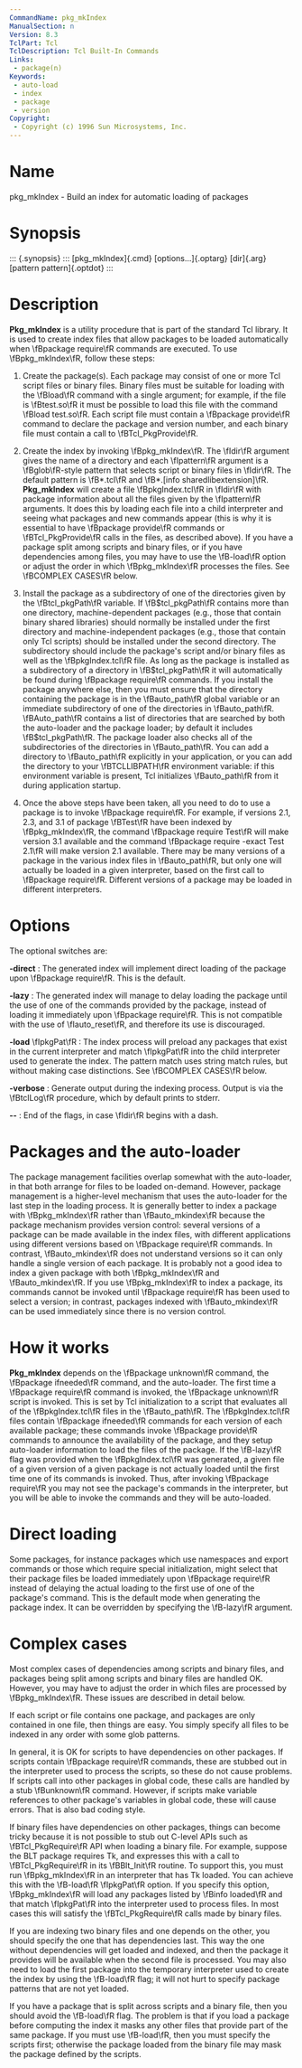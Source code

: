 ```yaml
---
CommandName: pkg_mkIndex
ManualSection: n
Version: 8.3
TclPart: Tcl
TclDescription: Tcl Built-In Commands
Links:
 - package(n)
Keywords:
 - auto-load
 - index
 - package
 - version
Copyright:
 - Copyright (c) 1996 Sun Microsystems, Inc.
---
```


# Name

pkg_mkIndex - Build an index for automatic loading of packages

# Synopsis

::: {.synopsis} :::
[pkg_mkIndex]{.cmd} [options...]{.optarg} [dir]{.arg} [pattern pattern]{.optdot}
:::

# Description

**Pkg_mkIndex** is a utility procedure that is part of the standard Tcl library. It is used to create index files that allow packages to be loaded automatically when \fBpackage require\fR commands are executed. To use \fBpkg_mkIndex\fR, follow these steps:

1. Create the package(s). Each package may consist of one or more Tcl script files or binary files. Binary files must be suitable for loading with the \fBload\fR command with a single argument;  for example, if the file is \fBtest.so\fR it must be possible to load this file with the command \fBload test.so\fR. Each script file must contain a \fBpackage provide\fR command to declare the package and version number, and each binary file must contain a call to \fBTcl_PkgProvide\fR.

2. Create the index by invoking \fBpkg_mkIndex\fR. The \fIdir\fR argument gives the name of a directory and each \fIpattern\fR argument is a \fBglob\fR-style pattern that selects script or binary files in \fIdir\fR. The default pattern is \fB*.tcl\fR and \fB*.[info sharedlibextension]\fR.
**Pkg_mkIndex** will create a file \fBpkgIndex.tcl\fR in \fIdir\fR with package information about all the files given by the \fIpattern\fR arguments. It does this by loading each file into a child interpreter and seeing what packages and new commands appear (this is why it is essential to have \fBpackage provide\fR commands or \fBTcl_PkgProvide\fR calls in the files, as described above). If you have a package split among scripts and binary files, or if you have dependencies among files, you may have to use the \fB-load\fR option or adjust the order in which \fBpkg_mkIndex\fR processes the files.  See \fBCOMPLEX CASES\fR below.

3. Install the package as a subdirectory of one of the directories given by the \fBtcl_pkgPath\fR variable.  If \fB$tcl_pkgPath\fR contains more than one directory, machine-dependent packages (e.g., those that contain binary shared libraries) should normally be installed under the first directory and machine-independent packages (e.g., those that contain only Tcl scripts) should be installed under the second directory. The subdirectory should include the package's script and/or binary files as well as the \fBpkgIndex.tcl\fR file.  As long as the package is installed as a subdirectory of a directory in \fB$tcl_pkgPath\fR it will automatically be found during \fBpackage require\fR commands.
If you install the package anywhere else, then you must ensure that the directory containing the package is in the \fBauto_path\fR global variable or an immediate subdirectory of one of the directories in \fBauto_path\fR. \fBAuto_path\fR contains a list of directories that are searched by both the auto-loader and the package loader; by default it includes \fB$tcl_pkgPath\fR. The package loader also checks all of the subdirectories of the directories in \fBauto_path\fR. You can add a directory to \fBauto_path\fR explicitly in your application, or you can add the directory to your \fBTCLLIBPATH\fR environment variable:  if this environment variable is present, Tcl initializes \fBauto_path\fR from it during application startup.

4. Once the above steps have been taken, all you need to do to use a package is to invoke \fBpackage require\fR. For example, if versions 2.1, 2.3, and 3.1 of package \fBTest\fR have been indexed by \fBpkg_mkIndex\fR, the command \fBpackage require Test\fR will make version 3.1 available and the command \fBpackage require -exact Test 2.1\fR will make version 2.1 available. There may be many versions of a package in the various index files in \fBauto_path\fR, but only one will actually be loaded in a given interpreter, based on the first call to \fBpackage require\fR. Different versions of a package may be loaded in different interpreters.


# Options

The optional switches are:

**-direct**
: The generated index will implement direct loading of the package upon \fBpackage require\fR.  This is the default.

**-lazy**
: The generated index will manage to delay loading the package until the use of one of the commands provided by the package, instead of loading it immediately upon \fBpackage require\fR.  This is not compatible with the use of \fIauto_reset\fR, and therefore its use is discouraged.

**-load** \fIpkgPat\fR
: The index process will preload any packages that exist in the current interpreter and match \fIpkgPat\fR into the child interpreter used to generate the index.  The pattern match uses string match rules, but without making case distinctions. See \fBCOMPLEX CASES\fR below.

**-verbose**
: Generate output during the indexing process.  Output is via the \fBtclLog\fR procedure, which by default prints to stderr.

**--**
: End of the flags, in case \fIdir\fR begins with a dash.


# Packages and the auto-loader

The package management facilities overlap somewhat with the auto-loader, in that both arrange for files to be loaded on-demand. However, package management is a higher-level mechanism that uses the auto-loader for the last step in the loading process. It is generally better to index a package with \fBpkg_mkIndex\fR rather than \fBauto_mkindex\fR because the package mechanism provides version control:  several versions of a package can be made available in the index files, with different applications using different versions based on \fBpackage require\fR commands. In contrast, \fBauto_mkindex\fR does not understand versions so it can only handle a single version of each package. It is probably not a good idea to index a given package with both \fBpkg_mkIndex\fR and \fBauto_mkindex\fR. If you use \fBpkg_mkIndex\fR to index a package, its commands cannot be invoked until \fBpackage require\fR has been used to select a version;  in contrast, packages indexed with \fBauto_mkindex\fR can be used immediately since there is no version control.

# How it works

**Pkg_mkIndex** depends on the \fBpackage unknown\fR command, the \fBpackage ifneeded\fR command, and the auto-loader. The first time a \fBpackage require\fR command is invoked, the \fBpackage unknown\fR script is invoked. This is set by Tcl initialization to a script that evaluates all of the \fBpkgIndex.tcl\fR files in the \fBauto_path\fR. The \fBpkgIndex.tcl\fR files contain \fBpackage ifneeded\fR commands for each version of each available package;  these commands invoke \fBpackage provide\fR commands to announce the availability of the package, and they setup auto-loader information to load the files of the package. If the \fB-lazy\fR flag was provided when the \fBpkgIndex.tcl\fR was generated, a given file of a given version of a given package is not actually loaded until the first time one of its commands is invoked. Thus, after invoking \fBpackage require\fR you may not see the package's commands in the interpreter, but you will be able to invoke the commands and they will be auto-loaded.

# Direct loading

Some packages, for instance packages which use namespaces and export commands or those which require special initialization, might select that their package files be loaded immediately upon \fBpackage require\fR instead of delaying the actual loading to the first use of one of the package's command. This is the default mode when generating the package index.  It can be overridden by specifying the \fB-lazy\fR argument.

# Complex cases

Most complex cases of dependencies among scripts and binary files, and packages being split among scripts and binary files are handled OK.  However, you may have to adjust the order in which files are processed by \fBpkg_mkIndex\fR. These issues are described in detail below.

If each script or file contains one package, and packages are only contained in one file, then things are easy. You simply specify all files to be indexed in any order with some glob patterns.

In general, it is OK for scripts to have dependencies on other packages. If scripts contain \fBpackage require\fR commands, these are stubbed out in the interpreter used to process the scripts, so these do not cause problems. If scripts call into other packages in global code, these calls are handled by a stub \fBunknown\fR command. However, if scripts make variable references to other package's variables in global code, these will cause errors.  That is also bad coding style.

If binary files have dependencies on other packages, things can become tricky because it is not possible to stub out C-level APIs such as \fBTcl_PkgRequire\fR API when loading a binary file. For example, suppose the BLT package requires Tk, and expresses this with a call to \fBTcl_PkgRequire\fR in its \fBBlt_Init\fR routine. To support this, you must run \fBpkg_mkIndex\fR in an interpreter that has Tk loaded.  You can achieve this with the \fB-load\fR \fIpkgPat\fR option.  If you specify this option, \fBpkg_mkIndex\fR will load any packages listed by \fBinfo loaded\fR and that match \fIpkgPat\fR into the interpreter used to process files. In most cases this will satisfy the \fBTcl_PkgRequire\fR calls made by binary files.

If you are indexing two binary files and one depends on the other, you should specify the one that has dependencies last. This way the one without dependencies will get loaded and indexed, and then the package it provides will be available when the second file is processed. You may also need to load the first package into the temporary interpreter used to create the index by using the \fB-load\fR flag; it will not hurt to specify package patterns that are not yet loaded.

If you have a package that is split across scripts and a binary file, then you should avoid the \fB-load\fR flag. The problem is that if you load a package before computing the index it masks any other files that provide part of the same package. If you must use \fB-load\fR, then you must specify the scripts first; otherwise the package loaded from the binary file may mask the package defined by the scripts.

